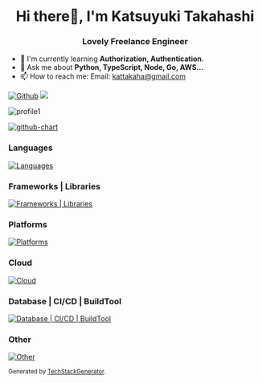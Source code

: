 <h1 align="center">Hi there👋, I'm Katsuyuki Takahashi</h1>
<h3 align="center">Lovely Freelance Engineer</h3>

- 🌱 I'm currently learning **Authorization, Authentication**.
- 💬 Ask me about **Python, TypeScript, Node, Go, AWS...**
- 📫 How to reach me: Email: <kattakaha@gmail.com>

[![Github](https://img.shields.io/badge/--FFFFFF?style=social&logo=github&label=Follow)](https://github.com/kattakaha) <img src="https://komarev.com/ghpvc/?username=kattakaha" />

![profile1](https://github-profile-summary-cards.vercel.app/api/cards/profile-details?username=kattakaha&theme=nord_dark)

[![github-chart](https://github-chart.vercel.app/api?user=kattakaha)](https://github.com/kattakaha/github-chart)

<!-- generated by: https://rahuldkjain.github.io/gh-profile-readme-generator/ -->

### Languages

[![Languages](https://skillicons.dev/icons?i=bash,powershell,c,cpp,cs,md,html,css,js,ts,py,go,java,php,ruby,graphql,matlab&theme=dark&perline=10)](https://skillicons.dev)

### Frameworks | Libraries

[![Frameworks | Libraries](https://skillicons.dev/icons?i=react,angular,astro,express,nestjs,redux,fastapi,flask,django,dotnet,cmake,flutter,laravel,prisma,nextjs,opencv,pytorch,selenium,sklearn,rails,spring,tailwind,materialui,bootstrap,threejs&theme=dark&perline=10)](https://skillicons.dev)

### Platforms

[![Platforms](https://skillicons.dev/icons?i=ubuntu,windows,docker,anaconda,nodejs,idea,webstorm,pycharm,vercel,visualstudio&theme=dark&perline=10)](https://skillicons.dev)

### Cloud

[![Cloud](https://skillicons.dev/icons?i=aws,azure,cloudflare,firebase,gcp,heroku&theme=dark&perline=10)](https://skillicons.dev)

### Database | CI/CD | BuildTool

[![Database | CI/CD | BuildTool](https://skillicons.dev/icons?i=githubactions,supabase,sqlite,mysql,postgres,dynamodb,mongodb,gradle,maven,npm,redis,vite&theme=dark&perline=10)](https://skillicons.dev)

### Other

[![Other](https://skillicons.dev/icons?i=github,git,vscode,figma,gitlab,latex,postman,terraform,wordpress&theme=dark&perline=10)](https://skillicons.dev)

<small>Generated by [TechStackGenerator](https://techstackgenerator.vercel.app/).</small>
